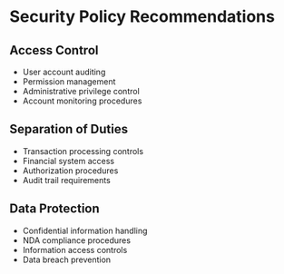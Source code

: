 # Security Policy Recommendations

## Access Control
- User account auditing
- Permission management
- Administrative privilege control
- Account monitoring procedures

## Separation of Duties
- Transaction processing controls
- Financial system access
- Authorization procedures
- Audit trail requirements

## Data Protection
- Confidential information handling
- NDA compliance procedures
- Information access controls
- Data breach prevention